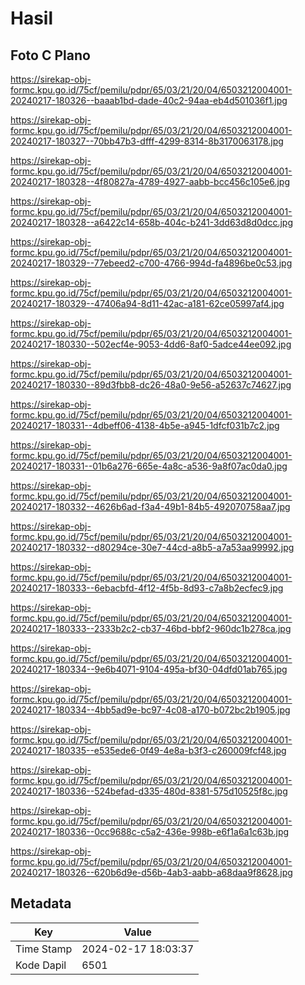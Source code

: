 # Hasil

## Foto C Plano

https://sirekap-obj-formc.kpu.go.id/75cf/pemilu/pdpr/65/03/21/20/04/6503212004001-20240217-180326--baaab1bd-dade-40c2-94aa-eb4d501036f1.jpg

https://sirekap-obj-formc.kpu.go.id/75cf/pemilu/pdpr/65/03/21/20/04/6503212004001-20240217-180327--70bb47b3-dfff-4299-8314-8b3170063178.jpg

https://sirekap-obj-formc.kpu.go.id/75cf/pemilu/pdpr/65/03/21/20/04/6503212004001-20240217-180328--4f80827a-4789-4927-aabb-bcc456c105e6.jpg

https://sirekap-obj-formc.kpu.go.id/75cf/pemilu/pdpr/65/03/21/20/04/6503212004001-20240217-180328--a6422c14-658b-404c-b241-3dd63d8d0dcc.jpg

https://sirekap-obj-formc.kpu.go.id/75cf/pemilu/pdpr/65/03/21/20/04/6503212004001-20240217-180329--77ebeed2-c700-4766-994d-fa4896be0c53.jpg

https://sirekap-obj-formc.kpu.go.id/75cf/pemilu/pdpr/65/03/21/20/04/6503212004001-20240217-180329--47406a94-8d11-42ac-a181-62ce05997af4.jpg

https://sirekap-obj-formc.kpu.go.id/75cf/pemilu/pdpr/65/03/21/20/04/6503212004001-20240217-180330--502ecf4e-9053-4dd6-8af0-5adce44ee092.jpg

https://sirekap-obj-formc.kpu.go.id/75cf/pemilu/pdpr/65/03/21/20/04/6503212004001-20240217-180330--89d3fbb8-dc26-48a0-9e56-a52637c74627.jpg

https://sirekap-obj-formc.kpu.go.id/75cf/pemilu/pdpr/65/03/21/20/04/6503212004001-20240217-180331--4dbeff06-4138-4b5e-a945-1dfcf031b7c2.jpg

https://sirekap-obj-formc.kpu.go.id/75cf/pemilu/pdpr/65/03/21/20/04/6503212004001-20240217-180331--01b6a276-665e-4a8c-a536-9a8f07ac0da0.jpg

https://sirekap-obj-formc.kpu.go.id/75cf/pemilu/pdpr/65/03/21/20/04/6503212004001-20240217-180332--4626b6ad-f3a4-49b1-84b5-492070758aa7.jpg

https://sirekap-obj-formc.kpu.go.id/75cf/pemilu/pdpr/65/03/21/20/04/6503212004001-20240217-180332--d80294ce-30e7-44cd-a8b5-a7a53aa99992.jpg

https://sirekap-obj-formc.kpu.go.id/75cf/pemilu/pdpr/65/03/21/20/04/6503212004001-20240217-180333--6ebacbfd-4f12-4f5b-8d93-c7a8b2ecfec9.jpg

https://sirekap-obj-formc.kpu.go.id/75cf/pemilu/pdpr/65/03/21/20/04/6503212004001-20240217-180333--2333b2c2-cb37-46bd-bbf2-960dc1b278ca.jpg

https://sirekap-obj-formc.kpu.go.id/75cf/pemilu/pdpr/65/03/21/20/04/6503212004001-20240217-180334--9e6b4071-9104-495a-bf30-04dfd01ab765.jpg

https://sirekap-obj-formc.kpu.go.id/75cf/pemilu/pdpr/65/03/21/20/04/6503212004001-20240217-180334--4bb5ad9e-bc97-4c08-a170-b072bc2b1905.jpg

https://sirekap-obj-formc.kpu.go.id/75cf/pemilu/pdpr/65/03/21/20/04/6503212004001-20240217-180335--e535ede6-0f49-4e8a-b3f3-c260009fcf48.jpg

https://sirekap-obj-formc.kpu.go.id/75cf/pemilu/pdpr/65/03/21/20/04/6503212004001-20240217-180336--524befad-d335-480d-8381-575d10525f8c.jpg

https://sirekap-obj-formc.kpu.go.id/75cf/pemilu/pdpr/65/03/21/20/04/6503212004001-20240217-180336--0cc9688c-c5a2-436e-998b-e6f1a6a1c63b.jpg

https://sirekap-obj-formc.kpu.go.id/75cf/pemilu/pdpr/65/03/21/20/04/6503212004001-20240217-180326--620b6d9e-d56b-4ab3-aabb-a68daa9f8628.jpg


## Metadata

| Key        | Value               |
| ---------- | ------------------- |
| Time Stamp | 2024-02-17 18:03:37 |
| Kode Dapil | 6501                |



